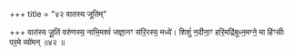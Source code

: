 +++
title = "४२ वातस्य जूतिम्"

+++
वात॑स्य जू॒तिं वरु॑णस्य॒ नाभि॒मश्वं॑ जज्ञा॒नꣳ स॑रि॒रस्य॒ मध्ये॑। शिशुं॑ न॒दीना॒ꣳ हरि॒मद्रि॑बुध्न॒मग्ने॒ मा हि॑ꣳसीः पर॒मे व्यो॑मन् ॥४२ ॥